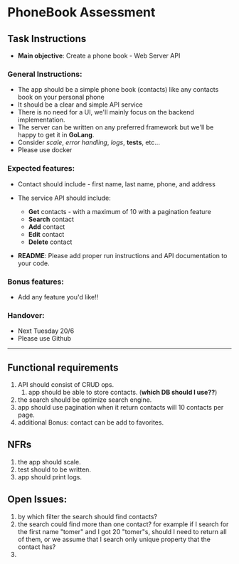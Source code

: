 # PhoneBook Assessment
## Task Instructions

* **Main objective**: Create a phone book - Web Server API


### General Instructions:
* The app should be a simple phone book (contacts) like any contacts book on your personal phone
* It should be a clear and simple API service
* There is no need for a UI, we'll mainly focus on the backend implementation.
* The server can be written on any preferred framework but we'll be happy to get it in **GoLang**.
* Consider *scale*, *error* *handling*, *logs*, **tests**, etc...
* Please use docker

### Expected features:
* Contact should include - first name, last name, phone, and address
* The service API should include:
  * **Get** contacts - with a maximum of 10 with a pagination feature
  * **Search** contact
  * **Add** contact
  * **Edit** contact
  * **Delete** contact
  
* **README**: Please add proper run instructions and API documentation to your code.

### Bonus features:
* Add any feature you'd like!!

### Handover:
* Next Tuesday 20/6
* Please use Github
---

## Functional requirements
1. API should consist of CRUD ops.
   1. app should be able to store contacts. (**which DB should I use??**)
2. the search should be optimize search engine.
3. app should use pagination when it return contacts will 10 contacts per page.
4. additional Bonus: contact can be add to favorites.

## NFRs
1. the app should scale.
2. test should to be written.
3. app should print logs.

## Open Issues:
1. by which filter the search should find contacts?
2. the search could find more than one contact? 
for example if I search for the first name "tomer" and I got 20 "tomer"s, should I need to return all of them, or we assume that I search only unique property that the contact has?
3. 
